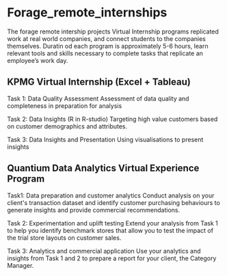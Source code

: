 # Forage_remote_internships
The forage remote intership projects
Virtual Internship programs replicated work at real world companies, and connect students to the companies themselves. Duratin od each program is approximately 5-6 hours, learn relevant tools and skills necessary to complete tasks that replicate an employee’s work day.

## KPMG Virtual Internship (Excel + Tableau)
Task 1: Data Quality Assessment
Assessment of data quality and completeness in preparation for analysis

Task 2: Data Insights (R in R-studio)
Targeting high value customers based on customer demographics and attributes.

Task 3: Data Insights and Presentation
Using visualisations to present insights


## Quantium Data Analytics Virtual Experience Program
Task1: Data preparation and customer analytics
Conduct analysis on your client's transaction dataset and identify customer purchasing behaviours to generate insights and provide commercial recommendations.

Task 2: Experimentation and uplift testing
Extend your analysis from Task 1 to help you identify benchmark stores that allow you to test the impact of the trial store layouts on customer sales.

Task 3: Analytics and commercial application
Use your analytics and insights from Task 1 and 2 to prepare a report for your client, the Category Manager.

